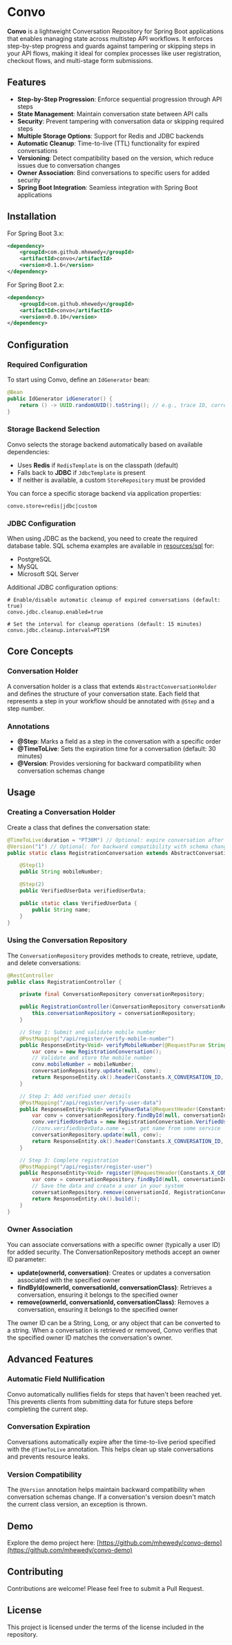 # Convo

**Convo** is a lightweight Conversation Repository for Spring Boot applications that enables managing state across multistep API workflows. It enforces step-by-step progress and guards against tampering or skipping steps in your API flows, making it ideal for complex processes like user registration, checkout flows, and multi-stage form submissions.

## Features

- **Step-by-Step Progression**: Enforce sequential progression through API steps
- **State Management**: Maintain conversation state between API calls
- **Security**: Prevent tampering with conversation data or skipping required steps
- **Multiple Storage Options**: Support for Redis and JDBC backends
- **Automatic Cleanup**: Time-to-live (TTL) functionality for expired conversations
- **Versioning**: Detect compatibility based on the version, which reduce issues due to conversation changes
- **Owner Association**: Bind conversations to specific users for added security
- **Spring Boot Integration**: Seamless integration with Spring Boot applications

## Installation

For Spring Boot 3.x:

```xml
<dependency>
    <groupId>com.github.mhewedy</groupId>
    <artifactId>convo</artifactId>
    <version>0.1.6</version>
</dependency>
```

For Spring Boot 2.x:

```xml
<dependency>
    <groupId>com.github.mhewedy</groupId>
    <artifactId>convo</artifactId>
    <version>0.0.10</version>
</dependency>
```

## Configuration

### Required Configuration

To start using Convo, define an `IdGenerator` bean:

```java
@Bean
public IdGenerator idGenerator() {
    return () -> UUID.randomUUID().toString(); // e.g., trace ID, correlation ID, etc.
}
```

### Storage Backend Selection

Convo selects the storage backend automatically based on available dependencies:

- Uses **Redis** if `RedisTemplate` is on the classpath (default)
- Falls back to **JDBC** if `JdbcTemplate` is present
- If neither is available, a custom `StoreRepository` must be provided

You can force a specific storage backend via application properties:
```properties
convo.store=redis|jdbc|custom
```

### JDBC Configuration

When using JDBC as the backend, you need to create the required database table. SQL schema examples are available in [resources/sql](src/main/resources/sql) for:
- PostgreSQL
- MySQL
- Microsoft SQL Server

Additional JDBC configuration options:
```properties
# Enable/disable automatic cleanup of expired conversations (default: true)
convo.jdbc.cleanup.enabled=true

# Set the interval for cleanup operations (default: 15 minutes)
convo.jdbc.cleanup.interval=PT15M
```

## Core Concepts

### Conversation Holder

A conversation holder is a class that extends `AbstractConversationHolder` and defines the structure of your conversation state. Each field that represents a step in your workflow should be annotated with `@Step` and a step number.

### Annotations

- **@Step**: Marks a field as a step in the conversation with a specific order
- **@TimeToLive**: Sets the expiration time for a conversation (default: 30 minutes)
- **@Version**: Provides versioning for backward compatibility when conversation schemas change

## Usage

### Creating a Conversation Holder

Create a class that defines the conversation state:

```java
@TimeToLive(duration = "PT30M") // Optional: expire conversation after inactivity (default 30 minutes)
@Version("1") // Optional: for backward compatibility with schema changes
public static class RegistrationConversation extends AbstractConversationHolder {

    @Step(1)
    public String mobileNumber;

    @Step(2)
    public VerifiedUserData verifiedUserData;

    public static class VerifiedUserData {
        public String name;
    }
}
```

### Using the Conversation Repository

The `ConversationRepository` provides methods to create, retrieve, update, and delete conversations:

```java
@RestController
public class RegistrationController {

    private final ConversationRepository conversationRepository;

    public RegistrationController(ConversationRepository conversationRepository) {
        this.conversationRepository = conversationRepository;
    }

    // Step 1: Submit and validate mobile number
    @PostMapping("/api/register/verify-mobile-number")
    public ResponseEntity<Void> verifyMobileNumber(@RequestParam String mobileNumber) {
        var conv = new RegistrationConversation();
        // Validate and store the mobile number
        conv.mobileNumber = mobileNumber;
        conversationRepository.update(null, conv);
        return ResponseEntity.ok().header(Constants.X_CONVERSATION_ID, conv.id).build();
    }

    // Step 2: Add verified user details
    @PostMapping("/api/register/verify-user-data")
    public ResponseEntity<Void> verifyUserData(@RequestHeader(Constants.X_CONVERSATION_ID) String conversationId) {
        var conv = conversationRepository.findById(null, conversationId, RegistrationConversation.class);
        conv.verifiedUserData = new RegistrationConversation.VerifiedUserData();
        //conv.verifiedUserData.name = ... get name from some service
        conversationRepository.update(null, conv);
        return ResponseEntity.ok().header(Constants.X_CONVERSATION_ID, conversationId).build();
    }

    // Step 3: Complete registration
    @PostMapping("/api/register/register-user")
    public ResponseEntity<Void> register(@RequestHeader(Constants.X_CONVERSATION_ID) String conversationId) {
        var conv = conversationRepository.findById(null, conversationId, RegistrationConversation.class);
        // Save the data and create a user in your system
        conversationRepository.remove(conversationId, RegistrationConversation.class);
        return ResponseEntity.ok().build();
    }
}
```

### Owner Association

You can associate conversations with a specific owner (typically a user ID) for added security. The ConversationRepository methods accept an owner ID parameter:

- **update(ownerId, conversation)**: Creates or updates a conversation associated with the specified owner
- **findById(ownerId, conversationId, conversationClass)**: Retrieves a conversation, ensuring it belongs to the specified owner
- **remove(ownerId, conversationId, conversationClass)**: Removes a conversation, ensuring it belongs to the specified owner

The owner ID can be a String, Long, or any object that can be converted to a string. When a conversation is retrieved or removed, Convo verifies that the specified owner ID matches the conversation's owner.

## Advanced Features

### Automatic Field Nullification

Convo automatically nullifies fields for steps that haven't been reached yet. This prevents clients from submitting data for future steps before completing the current step.

### Conversation Expiration

Conversations automatically expire after the time-to-live period specified with the `@TimeToLive` annotation. This helps clean up stale conversations and prevents resource leaks.

### Version Compatibility

The `@Version` annotation helps maintain backward compatibility when conversation schemas change. If a conversation's version doesn't match the current class version, an exception is thrown.

## Demo

Explore the demo project here:
[https://github.com/mhewedy/convo-demo](https://github.com/mhewedy/convo-demo)

## Contributing

Contributions are welcome! Please feel free to submit a Pull Request.

## License

This project is licensed under the terms of the license included in the repository.
